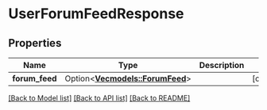# UserForumFeedResponse

## Properties

Name | Type | Description | Notes
------------ | ------------- | ------------- | -------------
**forum_feed** | Option<[**Vec<models::ForumFeed>**](ForumFeed.md)> |  | [optional]

[[Back to Model list]](../README.md#documentation-for-models) [[Back to API list]](../README.md#documentation-for-api-endpoints) [[Back to README]](../README.md)


